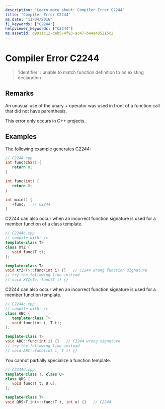 ```yaml
---
description: "Learn more about: Compiler Error C2244"
title: "Compiler Error C2244"
ms.date: "11/04/2016"
f1_keywords: ["C2244"]
helpviewer_keywords: ["C2244"]
ms.assetid: d9911c12-ceb5-4f93-ac47-b44a485215c2
---
```

# Compiler Error C2244

> 'identifier' : unable to match function definition to an existing declaration

## Remarks

An unusual use of the unary + operator was used in front of a function call that did not have parenthesis.

This error only occurs in C++ projects.

## Examples

The following example generates C2244:

```cpp
// C2244.cpp
int func(char) {
   return 0;
}

int func(int) {
   return 0;
}

int main() {
   +func;   // C2244
}
```

C2244 can also occur when an incorrect function signature is used for a member function of a class template.

```cpp
// C2244b.cpp
// compile with: /c
template<class T>
class XYZ {
   void func(T t);
};

template<class T>
void XYZ<T>::func(int i) {}   // C2244 wrong function signature
// try the following line instead
// void XYZ<T>::func(T t) {}
```

C2244 can also occur when an incorrect function signature is used for a member function template.

```cpp
// C2244c.cpp
// compile with: /c
class ABC {
   template<class T>
   void func(int i, T t);
};

template<class T>
void ABC::func(int i) {}   // C2244 wrong signature
// try the following line instead
// void ABC::func(int i, T t) {}
```

You cannot partially specialize a function template.

```cpp
// C2244d.cpp
template<class T, class U>
class QRS {
   void func(T t, U u);
};

template<class T>
void QRS<T,int>::func(T t, int u) {}   // C2244
```
